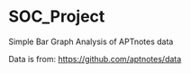 # SOC_Project
Simple Bar Graph Analysis of APTnotes data

Data is from: https://github.com/aptnotes/data
